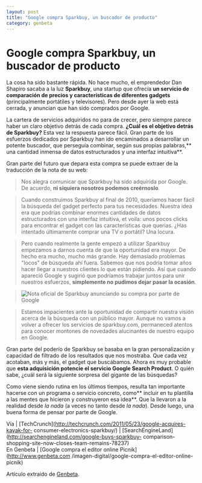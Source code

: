 ```yaml
---
layout: post
title: "Google compra Sparkbuy, un buscador de producto"
category: genbeta
---
```


# Google compra Sparkbuy, un buscador de producto

La cosa ha sido bastante rápida. No hace mucho, el emprendedor Dan Shapiro
sacaba a la luz **Sparkbuy**, una startup que ofrecía **un servicio de
comparación de precios y características de diferentes gadgets**
(principalmente portátiles y televisores). Pero desde ayer la web está
cerrada, y anuncian que han sido comprados por Google.

La cartera de servicios adquiridos no para de crecer, pero siempre parece
haber un claro objetivo detrás de cada compra. **¿Cuál es el objetivo detrás
de Sparkbuy?** Esta vez la respuesta parece fácil. Gran parte de los esfuerzos
dedicados por Sparkbuy han ido encaminados a desarrollar un potente buscador,
que perseguía combinar, según sus propias palabras,** una cantidad inmensa de
datos estructurados y una interfaz intuitiva**.

Gran parte del futuro que depara esta compra se puede extraer de la traducción
de la nota de su web:  
  

> Nos alegra comunicar que Sparkbuy ha sido adquirida por Google.  
De acuerdo, **ni siquiera nosotros podemos creérnoslo**.

>

> Cuando construimos Sparkbuy al final de 2010, queríamos hacer fácil la
búsqueda del gadget perfecto para tus necesidades. Nuestra idea era que
podrías combinar enormes cantidades de datos estructurados con una interfaz
intuitiva, et voila: unos pocos clicks para encontrar el gadget con las
características que querías. ¿Has intentado últimamente comprar una TV o
portátil? Una locura.

>

> Pero cuando realmente la gente empezó a utilizar Sparkbuy empezamos a darnos
cuenta de que la oportunidad era mayor. De hecho era mucho, mucho más grande.
Hay demasiado problemas "locos" de búsqueda ahí fuera. Sabemos que nos podría
tomar años hacer llegar a nuestros clientes lo que están pidiendo. Así que
cuando apareció Google y sugirió que podríamos trabajar juntos para unir
nuestros esfuerzos, **simplemente no pudimos dejar pasar la ocasión**.

>

> ![Nota oficial de Sparkbuy anunciando su compra por parte de
Google](http://img.genbeta.com/2011/05/sparkbuy-adquirida-por-google-web.jpg)

>

> Estamos impacientes ante la oportunidad de compartir nuestra visión acerca
de la búsqueda con un público mayor. Aunque no vamos a volver a ofrecer los
servicios de sparkbuy.com, permaneced atentos para conocer montones de
novedades alucinantes de nuestro equipo en Google.

Gran parte del poderío de Sparkbuy se basaba en la gran personalización y
capacidad de filtrado de los resultados que nos mostraba. Que cada vez
acotaban, más y más, el gadget que buscábamos. Ahora es muy probable que
**esta adquisición potencie el servicio Google Search Product**. O quién sabe,
¿cuál será la siguiente sorpresa del gigante de las búsquedas?

Como viene siendo rutina en los últimos tiempos, resulta tan importante
hacerse con un programa o servicio concreto, como** incluir en tu plantilla a
las mentes que hicieron y construyeron esa idea**. Que la llevaron a la
realidad desde _la nada_ (a veces no tanto desde _la nada_). Desde luego, una
buena forma de pensar por parte de Google.

Vía | [TechCrunch](http://techcrunch.com/2011/05/23/google-acquires-kayak-for-
consumer-electronics-sparkbuy/) |
[SearchEngineLand](http://searchengineland.com/google-buys-sparkbuy-
comparison-shopping-site-now-closes-team-remains-78237)  
En Genbeta | [Google compra el editor online Picnik](http://www.genbeta.com
/imagen-digital/google-compra-el-editor-online-picnik)

Artículo extraído de [Genbeta](http://www.genbeta.com).